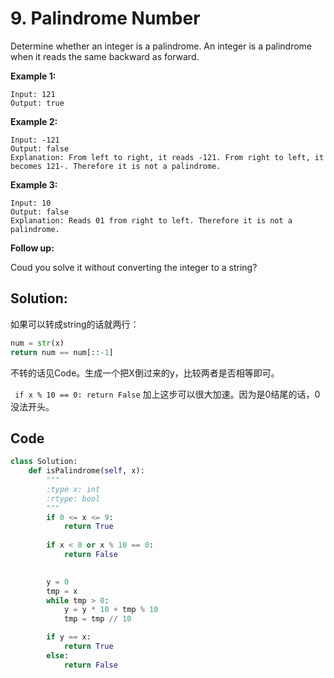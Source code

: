 # 9. Palindrome Number

Determine whether an integer is a palindrome. An integer is a palindrome when it reads the same backward as forward.

**Example 1:**

```
Input: 121
Output: true
```

**Example 2:**

```
Input: -121
Output: false
Explanation: From left to right, it reads -121. From right to left, it becomes 121-. Therefore it is not a palindrome.
```

**Example 3:**

```
Input: 10
Output: false
Explanation: Reads 01 from right to left. Therefore it is not a palindrome.
```

**Follow up:**

Coud you solve it without converting the integer to a string?



## Solution:

如果可以转成string的话就两行：

```python
num = str(x)
return num == num[::-1]
```



不转的话见Code。生成一个把X倒过来的y，比较两者是否相等即可。

`` if x % 10 == 0: return False`` 加上这步可以很大加速。因为是0结尾的话，0没法开头。

## Code

```python
class Solution:
    def isPalindrome(self, x):
        """
        :type x: int
        :rtype: bool
        """
        if 0 <= x <= 9:
            return True
        
        if x < 0 or x % 10 == 0:
            return False
        

        y = 0
        tmp = x
        while tmp > 0:
            y = y * 10 + tmp % 10
            tmp = tmp // 10

        if y == x:
            return True
        else:
            return False
```

